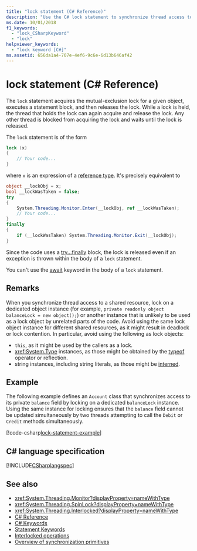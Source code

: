 ```yaml
---
title: "lock statement (C# Reference)"
description: "Use the C# lock statement to synchronize thread access to a shared resource"
ms.date: 10/01/2018
f1_keywords: 
  - "lock_CSharpKeyword"
  - "lock"
helpviewer_keywords: 
  - "lock keyword [C#]"
ms.assetid: 656da1a4-707e-4ef6-9c6e-6d13b646af42
---
```

# lock statement (C# Reference)

The `lock` statement acquires the mutual-exclusion lock for a given object, executes a statement block, and then releases the lock. While a lock is held, the thread that holds the lock can again acquire and release the lock. Any other thread is blocked from acquiring the lock and waits until the lock is released.

The `lock` statement is of the form

```csharp
lock (x)
{
    // Your code...
}
```

where `x` is an expression of a [reference type](reference-types.md). It's precisely equivalent to

```csharp
object __lockObj = x;
bool __lockWasTaken = false;
try
{
    System.Threading.Monitor.Enter(__lockObj, ref __lockWasTaken);
    // Your code...
}
finally
{
    if (__lockWasTaken) System.Threading.Monitor.Exit(__lockObj);
}
```

Since the code uses a [try...finally](try-finally.md) block, the lock is released even if an exception is thrown within the body of a `lock` statement.

You can't use the [await](await.md) keyword in the body of a `lock` statement.

## Remarks

When you synchronize thread access to a shared resource, lock on a dedicated object instance (for example, `private readonly object balanceLock = new object();`) or another instance that is unlikely to be used as a lock object by unrelated parts of the code. Avoid using the same lock object instance for different shared resources, as it might result in deadlock or lock contention. In particular, avoid using the following as lock objects:

- `this`, as it might be used by the callers as a lock.
- <xref:System.Type> instances, as those might be obtained by the [typeof](typeof.md) operator or reflection.
- string instances, including string literals, as those might be [interned](/dotnet/api/system.string.intern#remarks).

## Example

The following example defines an `Account` class that synchronizes access to its private `balance` field by locking on a dedicated `balanceLock` instance. Using the same instance for locking ensures that the `balance` field cannot be updated simultaneously by two threads attempting to call the `Debit` or `Credit` methods simultaneously.

[!code-csharp[lock-statement-example](~/samples/snippets/csharp/keywords/LockStatementExample.cs)]

## C# language specification

[!INCLUDE[CSharplangspec](~/includes/csharplangspec-md.md)]

## See also

- <xref:System.Threading.Monitor?displayProperty=nameWithType>
- <xref:System.Threading.SpinLock?displayProperty=nameWithType>
- <xref:System.Threading.Interlocked?displayProperty=nameWithType>
- [C# Reference](../index.md)
- [C# Keywords](index.md)
- [Statement Keywords](statement-keywords.md)
- [Interlocked operations](../../../standard/threading/interlocked-operations.md)
- [Overview of synchronization primitives](../../../standard/threading/overview-of-synchronization-primitives.md)